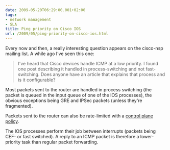 ```yaml
---
date: 2009-05-20T06:29:00.001+02:00
tags:
- network management
- SLA
title: Ping priority on Cisco IOS
url: /2009/05/ping-priority-on-cisco-ios.html
---
```

Every now and then, a really interesting question appears on the cisco-nsp mailing list. A while ago I’ve seen this one:

> I've heard that Cisco devices handle ICMP at a low priority. I found one post describing it handled in process-switching and not fast-switching. Does anyone have an article that explains that process and is it configurable?

Most packets sent to the router are handled in process switching (the packet is queued in the input queue of one of the IOS processes), the obvious exceptions being GRE and IPSec packets (unless they're fragmented).

Packets sent to the router can also be rate-limited with a [control plane policy](/2008/11/control-plane-protection-overview.html).

The IOS processes perform their job between interrupts (packets being CEF- or fast switched). A reply to an ICMP packet is therefore a lower-priority task than regular packet forwarding.
